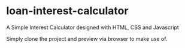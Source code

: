 # loan-interest-calculator
A Simple Interest Calculator designed with HTML, CSS and Javascript

Simply clone the project and preview via browser to make use of.
